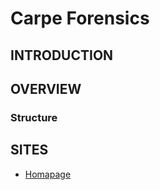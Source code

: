 # Carpe Forensics

## INTRODUCTION

## OVERVIEW
### Structure

## SITES
* [Homapage](http://forensic.korea.ac.kr/dfrc-project-4.html)